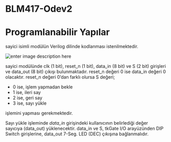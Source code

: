 # BLM417-Odev2
# Programlanabilir Yapılar

sayici isimli modülün Verilog dilinde kodlanması istenilmektedir.

![enter image description here](https://drive.google.com/uc?export=download&id=16pxDaVC0cmx6mrOn6RFWXVKOVOmfqih2)


sayici modülünde clk (1 bit), reset_n (1 bit), data_in (8 bit) ve S (2 bit) girişleri ve data_out (8 bit) çıkışı bulunmaktadır. reset_n değeri 0 ise data_in değeri 0 olacaktır. reset_n değeri 0’dan farklı olursa S değeri;

- 0 ise, işlem yapmadan bekle
- 1 ise, ileri say
- 2 ise, geri say
- 3 ise, sayı yükle
 
işlemini yapması gerekmektedir.

Sayı yükle işleminde _data_in_ girişindeki kullanıcının belirlediği değer sayıcıya (data_out) yüklenecektir. data_in ve S, tkGate I/O arayüzünden  DIP Switch girişlerine, data_out 7-Seg. LED (DEC) çıkışına bağlanmalıdır.
